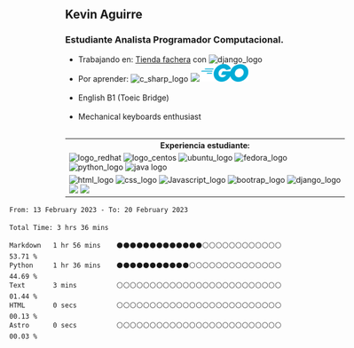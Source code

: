 <div style="margin-left: 20%;">
	<h2> Kevin Aguirre</h2>
	<h3> Estudiante Analista Programador Computacional.</h3>
</div>
<ul style="margin-left: 20%;">
	<li>Trabajando en: <a href="https://github.com/keaguirre/proyectoSemestralWeb">Tienda fachera</a> con <img src="https://img.icons8.com/color/32/000000/django.png" alt="django_logo">
	</li>
	<!-- <li>Aprendiendo: ASP.NET Core
		<img src="https://img.icons8.com/color/32/000000/c-sharp-logo.png" alt="c_sharp_logo">
		<img src="https://img.icons8.com/color/32/null/net-framework.png"/>
	</li> -->
	<li>Por aprender:
		<img src="https://img.icons8.com/color/32/000000/c-sharp-logo.png" alt="c_sharp_logo">
		<img src="https://img.icons8.com/color/32/null/net-framework.png"/>
		<img src="https://raw.githubusercontent.com/keaguirre/keaguirre/main/icons/go.png" alt="Golang_logo"/>
	</li><br>
	<li> English B1 (Toeic Bridge)</li><br>
	<li>Mechanical keyboards enthusiast</li><br>
</ul>

<table style="margin-left: 20%;">
	<th>Experiencia estudiante:</th>
	<tr>
		<td>
			<img src="https://img.icons8.com/color/32/000000/red-hat.png" alt="logo_redhat">
			<img src="https://img.icons8.com/color/32/000000/centos.png" alt="logo_centos">
			<img src="https://img.icons8.com/color/32/000000/ubuntu--v1.png" alt="ubuntu_logo">
			<img src="https://img.icons8.com/fluency/32/000000/fedora.png" alt="fedora_logo">
			<img src="https://img.icons8.com/color/32/000000/python--v1.png" alt="python_logo">
			<img src="https://img.icons8.com/color/32/000000/java-coffee-cup-logo--v1.png" alt="java logo">
		</td>
	</tr>
	<tr>
		<td>
			<img src="https://img.icons8.com/color/32/000000/html-5--v1.png" alt="html_logo">
			<img src="https://img.icons8.com/color/32/000000/css3.png" alt="css_logo">
			<img src="https://img.icons8.com/color/32/000000/javascript--v1.png" alt="Javascript_logo">
			<img src="https://img.icons8.com/color/32/000000/bootstrap.png" alt="bootrap_logo">
			<img src="https://img.icons8.com/color/32/000000/django.png" alt="django_logo">
			<img src="https://img.icons8.com/fluency/32/null/angularjs.png"/>
			<img src="https://img.icons8.com/color/32/null/ionic.png"/>
		</td>
	</tr>
</table>
<!--START_SECTION:waka-->

```text
From: 13 February 2023 - To: 20 February 2023

Total Time: 3 hrs 36 mins

Markdown   1 hr 56 mins    ⚫⚫⚫⚫⚫⚫⚫⚫⚫⚫⚫⚫⚫⚪⚪⚪⚪⚪⚪⚪⚪⚪⚪⚪⚪   53.71 %
Python     1 hr 36 mins    ⚫⚫⚫⚫⚫⚫⚫⚫⚫⚫⚫⚪⚪⚪⚪⚪⚪⚪⚪⚪⚪⚪⚪⚪⚪   44.69 %
Text       3 mins          ⚪⚪⚪⚪⚪⚪⚪⚪⚪⚪⚪⚪⚪⚪⚪⚪⚪⚪⚪⚪⚪⚪⚪⚪⚪   01.44 %
HTML       0 secs          ⚪⚪⚪⚪⚪⚪⚪⚪⚪⚪⚪⚪⚪⚪⚪⚪⚪⚪⚪⚪⚪⚪⚪⚪⚪   00.13 %
Astro      0 secs          ⚪⚪⚪⚪⚪⚪⚪⚪⚪⚪⚪⚪⚪⚪⚪⚪⚪⚪⚪⚪⚪⚪⚪⚪⚪   00.03 %
```

<!--END_SECTION:waka-->